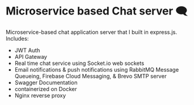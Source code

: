 # Microservice based Chat server 🗨️
Microservice-based chat application server that I built in express.js. Includes:
- JWT Auth
- API Gateway
- Real time chat service using Socket.io web sockets
- Email notifications & push notifications using RabbitMQ Message Queueing, Firebase Cloud Messaging, & Brevo SMTP server
- Swagger Documentation
- containerized on Docker
- Nginx reverse proxy
